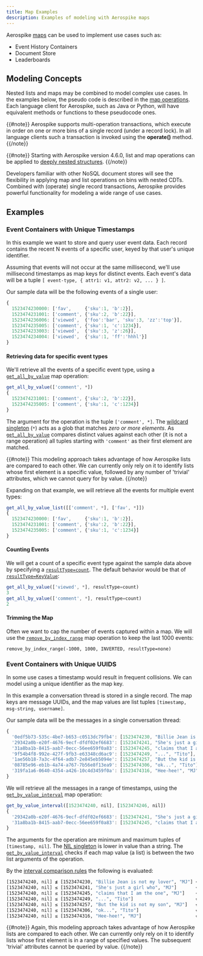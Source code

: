 ```yaml
---
title: Map Examples
description: Examples of modeling with Aerospike maps
---
```


Aerospike [maps](/docs/guide/cdt-map.html) can be used to implement use cases
such as:

- Event History Containers
- Document Store
- Leaderboards

## Modeling Concepts

Nested lists and maps may be combined to model complex use cases.
In the examples below, the pseudo code is described in the
[map operations](/docs/guide/cdt-map-ops.html). Each language client for
Aerospike, such as Java or Python, will have equivalent methods or functions
to these pseudocode ones.

{{#note}}
Aerospike supports multi-operation transactions, which execute in order on one or
more bins of a single record (under a record lock).
In all language clients such a transaction is invoked using the **operate()**
method.
{{/note}}

{{#note}}
Starting with Aerospike version 4.6.0, list and map operations can be applied
to [deeply nested structures](/docs/guide/cdt-context.html).
{{/note}}

Developers familiar with other NoSQL document stores will see the flexibility in
applying map and list operations on bins with nested CDTs. Combined with
(operate) single record transactions, Aerospike provides powerful functionality for modeling
a wide range of use cases.

## Examples

### Event Containers with Unique Timestamps

In this example we want to store and query user event data. Each record contains
the recent N events of a specific user, keyed by that user's unique identifier.

Assuming that events will not occur at the same millisecond, we'll use millisecond timestamps as map keys for distinct events.
Each event's data will be a tuple `[ event-type, { attr1: v1, attr2: v2, ... } ]`.

Our sample data will be the following events of a single user:

```javascript
{
  1523474230000: ['fav',     {'sku':1, 'b':2}],
  1523474231001: ['comment', {'sku':2, 'b':22}],
  1523474236006: ['viewed',  {'foo':'bar', 'sku':3, 'zz':'top'}],
  1523474235005: ['comment', {'sku':1, 'c':1234}],
  1523474233003: ['viewed',  {'sku':3, 'z':26}],
  1523474234004: ['viewed',  {'sku':1, 'ff':'hhhl'}]
}
```

#### Retrieving data for specific event types
We'll retrieve all the events of a specific event type, using a [`get_all_by_value`](/docs/guide/cdt-map-ops.html#getAllByValue) map operation:

```javascript
get_all_by_value(['comment', *]) 
{
  1523474231001: ['comment', {'sku':2, 'b':22}],
  1523474235005: ['comment', {'sku':1, 'c':1234}]
}
```

The argument for the operation is the tuple `['comment', *]`. The [wildcard singleton](/docs/guide/cdt-ordering.html#wildcard)
(`*`) acts as a glob that matches _zero or more elements_. As [`get_all_by_value`](/docs/guide/cdt-map-ops.html#getAllByValue)
compares distinct values against each other (it is not a range operation) all
tuples starting with `'comment'` as their first element are matched.

{{#note}}
This modeling approach takes advantage of how Aerospike lists are compared to
each other. We can currently only rely on it to identify lists whose first
element is a specific value, followed by any number of 'trivial' attributes,
which we cannot query for by value.
{{/note}}

Expanding on that example, we will retrieve all the events for multiple event types:

```javascript
get_all_by_value_list([['comment', *], ['fav', *]])
{
  1523474230000: ['fav',     {'sku':1, 'b':2}],
  1523474231001: ['comment', {'sku':2, 'b':22}],
  1523474235005: ['comment', {'sku':1, 'c':1234}]
}
```

#### Counting Events

We will get a count of a specific event type against the sample data above by
specifying a [`resultType=count`](/docs/guide/cdt-map.html#map-result-types).
The default behavior would be that of [`resultType=KeyValue`](/docs/guide/cdt-map.html#map-result-types):

```javascript
get_all_by_value(['viewed', *], resultType=count) 
3
get_all_by_value(['comment', *], resultType=count) 
2
```

#### Trimming the Map

Often we want to cap the number of events captured within a map. We will use
the [`remove_by_index_range`](/docs/guide/cdt-map-ops.html#removeByIndexRange)
map operation to keep the last 1000 events:

```
remove_by_index_range(-1000, 1000, INVERTED, resultType=none)
```


### Event Containers with Unique UUIDS

In some use cases a timestamp would result in frequent collisions. We can model
using a unique identifier as the map key.

In this example a conversation thread is stored in a single record. The map keys
are message UUIDs, and the map values are list tuples `[timestamp, msg-string,
username]`.

Our sample data will be the messages in a single conversation thread:

```javascript
{
  '0edf5b73-535c-4be7-b653-c0513dc79fb4': [1523474230, "Billie Jean is not my lover", "MJ"],
  '29342a0b-e20f-4676-9ecf-dfdf02ef6683': [1523474241, "She's just a girl who", "MJ"],
  '31a8ba1b-8415-aab7-0ecc-56ee659f0a83': [1523474245, "claims that I am the one", "MJ"],
  '9f54b4f8-992e-427f-9fb3-e63348cd6ac9': [1523474249, "...", "Tito"],
  '1ae56b18-7a3c-4f64-adb7-2e845eb5094e': [1523474257, "But the kid is not my son", "MJ"],
  '08785e96-eb1b-4a74-a767-7b56e8f13ea9': [1523474306, "ok...", "Tito"],
  '319fa1a6-0640-4354-a426-10c4d3459f0a': [1523474316, "Hee-hee!", "MJ"]
}
```

We will retrieve all the messages in a range of timestamps, using the [`get_by_value_interval`](/docs/guide/cdt-map-ops.html#getByValueInterval) map operation:

```javascript
get_by_value_interval([1523474240, nil], [1523474246, nil])
{
  '29342a0b-e20f-4676-9ecf-dfdf02ef6683': [1523474241, "She's just a girl who", "MJ"],
  '31a8ba1b-8415-aab7-0ecc-56ee659f0a83': [1523474245, "claims that I am the one", "MJ"]
}
```

The arguments for the operation are minimum and maximum tuples of `[timestamp, nil]`. The [NIL singleton](/docs/guide/cdt-ordering.html) is lower in value than a string. The [`get_by_value_interval`](/docs/guide/cdt-map-ops.html#getByValueInterval) checks if each map value (a list) is between the two list arguments of the operation.

By the [interval comparison rules](/docs/guide/cdt-ordering.html#intervals) the
following is evaluated:

```bash
[1523474240, nil] ≰ [1523474230, "Billie Jean is not my lover", "MJ"] < [1523474246, nil] (false)
[1523474240, nil] ≤ [1523474241, "She's just a girl who", "MJ"]       < [1523474246, nil] (true)
[1523474240, nil] ≤ [1523474245, "claims that I am the one", "MJ"]    < [1523474246, nil] (true)
[1523474240, nil] ≤ [1523474249, "...", "Tito"]                       ≮ [1523474246, nil] (false)
[1523474240, nil] ≤ [1523474257, "But the kid is not my son", "MJ"]   ≮ [1523474246, nil] (false)
[1523474240, nil] ≤ [1523474306, "ok...", "Tito"]                     ≮ [1523474246, nil] (false)
[1523474240, nil] ≤ [1523474316, "Hee-hee!", "MJ"]                    ≮ [1523474246, nil] (false)
```

{{#note}}
Again, this modeling approach takes advantage of how Aerospike lists are compared to
each other. We can currently only rely on it to identify lists whose first
element is in a range of specified values. The subsequent 'trivial' attributes
cannot be queried by value.
{{/note}}


